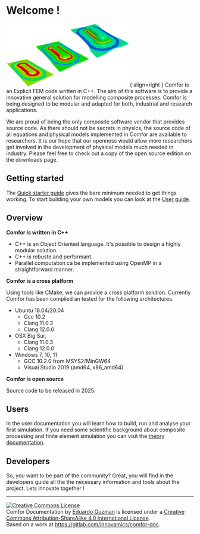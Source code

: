 # Welcome !

![Placeholder](assets/img/forming.png){ align=right }
Comfor is an Explicit FEM code written in C++. The aim of this software is to provide a innovative general solution for modelling composite processes. Comfor is being designed to be modular and adapted for both, industrial and research applications.

We are proud of being the only composite software vendor that provides source code. As there should not be secrets in physics, the source code of all equations and physical models implemented in Comfor are available to researchers. It is our hope that our openness would allow more researchers get involved in the development of physical models much needed in industry. Please feel free to check out a copy of the open source edition on the downloads page.

## Getting started

The [Quick starter guide](overview/quick_starter_guide.md) gives the bare minimum needed to get things working. To start building your own models you can look at the [User guide](user/user_overview.md).

## Overview

**Comfor is written in C++**

- C++ is an Object Oriented language. It's possible to design a highly modular solution.
- C++ is robuste and performant.
- Parallel computation ca be implemented using OpenMP in a straightforward manner.

**Comfor is a cross platform**

Using tools like CMake, we can provide a cross platform solution. Currently Comfor has been compiled an tested for the following architectures.

- Ubuntu 18.04/20.04 
    - Gcc 10.2
    - Clang 11.0.3
    - Clang 12.0.0
- OSX Big Sur,
    - Clang 11.0.3
    - Clang 12.0.0
- Windows 7, 10, 11
    - GCC 10.2.0 from MSYS2/MinGW64
    - Visual Studio 2019 (amd64, x86_amd64)

**Comfor is open source**

Source code to be released in 2025.

## Users

In the user documentation you will learn how to build, run and analyse your first simulation. If you need some scientific background about composite processing and finite element simulation you can visit the [theory documentation](theory/theory_overview.md).

## Developers

So, you want to be part of the community? Great, you will find in the developers guide all the the necessary information and tools about the project. Lets innovate together !

---

<a rel="license" href="http://creativecommons.org/licenses/by-sa/4.0/"><img alt="Creative Commons License" style="border-width:0" src="https://i.creativecommons.org/l/by-sa/4.0/88x31.png" /></a><br /><span xmlns:dct="http://purl.org/dc/terms/" property="dct:title">Comfor Documentation</span> by <a xmlns:cc="http://creativecommons.org/ns#" href="https://egm_foss.gitlab.io/about_me/" property="cc:attributionName" rel="cc:attributionURL">Eduardo Guzman</a> is licensed under a <a rel="license" href="http://creativecommons.org/licenses/by-sa/4.0/">Creative Commons Attribution-ShareAlike 4.0 International License</a>.<br />Based on a work at <a xmlns:dct="http://purl.org/dc/terms/" href="https://gitlab.com/innovamics/comfor-doc" rel="dct:source">https://gitlab.com/innovamics/comfor-doc</a>.


